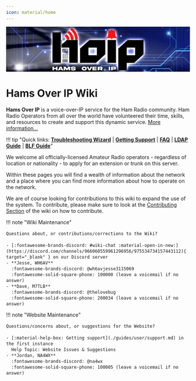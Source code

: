 ```yaml
---
icon: material/home
---
```


![HamsOverIP logo](./files/hoip-banner.webp "HamsOverIP logo")

# Hams Over IP Wiki

**Hams Over IP** is a voice-over-IP service for the Ham Radio community.  Ham Radio Operators from all over the world have volunteered their time, skills, and resources to create and support this dynamic service. [More information...](./about.md)

!!! tip "Quick links: [**Troubleshooting Wizard**](./guides/troubleshooting.md) | [**Getting Support**](./guides/user/support.md) | [**FAQ**](./guides/faq.md) | [**LDAP Guide**](./guides/features/ldap.md) | [**BLF Guide**](./guides/features/blf.md)"

We welcome all officially-licensed Amateur Radio operators - regardless of location or nationality - to apply for an extension or trunk on this server.

Within these pages you will find a wealth of information about the network and a place where you can find more information about how to operate on the network.

We are of course looking for contributions to this wiki to expand the use of the system. To contribute, please make sure to look at the [Contributing Section](./wiki/overview.md) of the wiki on how to contribute.

<div class="grid" markdown>

!!! note "Wiki Maintenance"

    Questions about, or contributions/corrections to the Wiki?

    - [:fontawesome-brands-discord: #wiki-chat :material-open-in-new:](https://discord.com/channels/966060559961296956/975534734157443112){ target="_blank" } on our Discord server
    - **Jesse, WH6AV**  
      :fontawesome-brands-discord: @wh6avjesse3115069  
      :fontawesome-solid-square-phone: 100000 (leave a voicemail if no answer)
    - **Dave, M7TLB**  
      :fontawesome-brands-discord: @thelovebug  
      :fontawesome-solid-square-phone: 200034 (leave a voicemail if no answer)

!!! note "Website Maintenance"

    Questions/concerns about, or suggestions for the Website?

    - [:material-help-box: Getting support](./guides/user/support.md) in the first instance  
      Help Topic: Website Issues & Suggestions
    - **Jordan, NA4WX**  
      :fontawesome-brands-discord: @na4wx  
      :fontawesome-solid-square-phone: 100005 (leave a voicemail if no answer)

</div>
